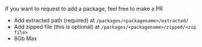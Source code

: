 If you want to request to add a package, feel free to make a PR
* Add extracted path (required) at `/packages/<packagename>/extracted/`
* Add zipped file (this is optional) at `/packages/<packagename>/zipped/<zip file>`
* 8Gb Max
